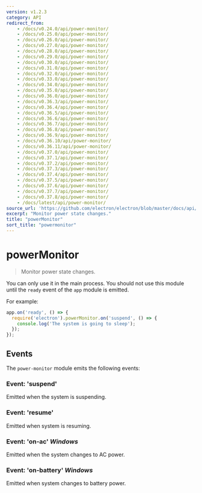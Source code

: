 ```yaml
---
version: v1.2.3
category: API
redirect_from:
    - /docs/v0.24.0/api/power-monitor/
    - /docs/v0.25.0/api/power-monitor/
    - /docs/v0.26.0/api/power-monitor/
    - /docs/v0.27.0/api/power-monitor/
    - /docs/v0.28.0/api/power-monitor/
    - /docs/v0.29.0/api/power-monitor/
    - /docs/v0.30.0/api/power-monitor/
    - /docs/v0.31.0/api/power-monitor/
    - /docs/v0.32.0/api/power-monitor/
    - /docs/v0.33.0/api/power-monitor/
    - /docs/v0.34.0/api/power-monitor/
    - /docs/v0.35.0/api/power-monitor/
    - /docs/v0.36.0/api/power-monitor/
    - /docs/v0.36.3/api/power-monitor/
    - /docs/v0.36.4/api/power-monitor/
    - /docs/v0.36.5/api/power-monitor/
    - /docs/v0.36.6/api/power-monitor/
    - /docs/v0.36.7/api/power-monitor/
    - /docs/v0.36.8/api/power-monitor/
    - /docs/v0.36.9/api/power-monitor/
    - /docs/v0.36.10/api/power-monitor/
    - /docs/v0.36.11/api/power-monitor/
    - /docs/v0.37.0/api/power-monitor/
    - /docs/v0.37.1/api/power-monitor/
    - /docs/v0.37.2/api/power-monitor/
    - /docs/v0.37.3/api/power-monitor/
    - /docs/v0.37.4/api/power-monitor/
    - /docs/v0.37.5/api/power-monitor/
    - /docs/v0.37.6/api/power-monitor/
    - /docs/v0.37.7/api/power-monitor/
    - /docs/v0.37.8/api/power-monitor/
    - /docs/latest/api/power-monitor/
source_url: 'https://github.com/electron/electron/blob/master/docs/api/power-monitor.md'
excerpt: "Monitor power state changes."
title: "powerMonitor"
sort_title: "powermonitor"
---
```


# powerMonitor

> Monitor power state changes.

You can only use it in the main process. You should not use this module until the `ready`
event of the `app` module is emitted.

For example:

```javascript
app.on('ready', () => {
  require('electron').powerMonitor.on('suspend', () => {
    console.log('The system is going to sleep');
  });
});
```

## Events

The `power-monitor` module emits the following events:

### Event: 'suspend'

Emitted when the system is suspending.

### Event: 'resume'

Emitted when system is resuming.

### Event: 'on-ac' _Windows_

Emitted when the system changes to AC power.

### Event: 'on-battery' _Windows_

Emitted when system changes to battery power.

